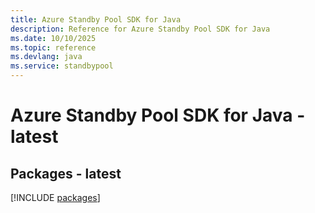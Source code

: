 ```yaml
---
title: Azure Standby Pool SDK for Java
description: Reference for Azure Standby Pool SDK for Java
ms.date: 10/10/2025
ms.topic: reference
ms.devlang: java
ms.service: standbypool
---
```

# Azure Standby Pool SDK for Java - latest
## Packages - latest
[!INCLUDE [packages](standby-pool-index.md)]